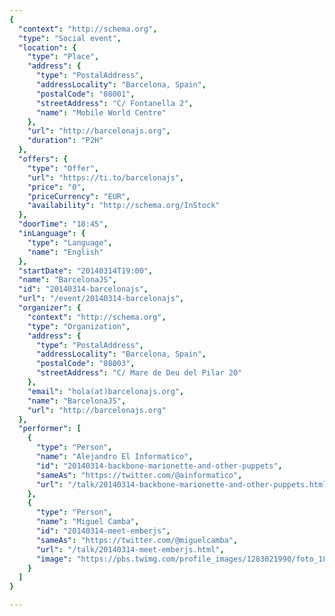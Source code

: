 ```yaml
---
{
  "context": "http://schema.org",
  "type": "Social event",
  "location": {
    "type": "Place",
    "address": {
      "type": "PostalAddress",
      "addressLocality": "Barcelona, Spain",
      "postalCode": "08001",
      "streetAddress": "C/ Fontanella 2",
      "name": "Mobile World Centre"
    },
    "url": "http://barcelonajs.org",
    "duration": "P2H"
  },
  "offers": {
    "type": "Offer",
    "url": "https://ti.to/barcelonajs",
    "price": "0",
    "priceCurrency": "EUR",
    "availability": "http://schema.org/InStock"
  },
  "doorTime": "18:45",
  "inLanguage": {
    "type": "Language",
    "name": "English"
  },
  "startDate": "20140314T19:00",
  "name": "BarcelonaJS",
  "id": "20140314-barcelonajs",
  "url": "/event/20140314-barcelonajs",
  "organizer": {
    "context": "http://schema.org",
    "type": "Organization",
    "address": {
      "type": "PostalAddress",
      "addressLocality": "Barcelona, Spain",
      "postalCode": "08003",
      "streetAddress": "C/ Mare de Deu del Pilar 20"
    },
    "email": "hola(at)barcelonajs.org",
    "name": "BarcelonaJS",
    "url": "http://barcelonajs.org"
  },
  "performer": [
    {
      "type": "Person",
      "name": "Alejandro El Informatico",
      "id": "20140314-backbone-marionette-and-other-puppets",
      "sameAs": "https://twitter.com/@ainformatico",
      "url": "/talk/20140314-backbone-marionette-and-other-puppets.html"
    },
    {
      "type": "Person",
      "name": "Miguel Camba",
      "id": "20140314-meet-emberjs",
      "sameAs": "https://twitter.com/@miguelcamba",
      "url": "/talk/20140314-meet-emberjs.html",
      "image": "https://pbs.twimg.com/profile_images/1283021990/foto_180.jpg"
    }
  ]
}

---
```

